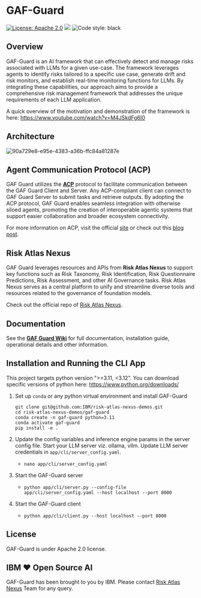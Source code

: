 # GAF-Guard

[![License: Apache 2.0](https://img.shields.io/badge/License-Apache%202.0-yellow.svg)](https://www.apache.org/licenses/LICENSE-2.0) [![](https://img.shields.io/badge/python-3.11-blue.svg)](https://www.python.org/downloads/) <img alt="Code style: black" src="https://img.shields.io/badge/code%20style-black-000000.svg"></a>

## Overview

GAF-Guard is an AI framework that can effectively detect and manage risks associated with LLMs for a given use-case. The framework leverages agents to identify risks tailored to a specific use case, generate drift and risk monitors, and establish real-time monitoring functions for LLMs. By integrating these capabilities, our approach aims to provide a comprehensive risk management framework that addresses the unique requirements of each LLM application.

A quick overview of the motivation and demonstration of the framework is here:
https://www.youtube.com/watch?v=M4JSkdFg6I0

## Architecture

![90a729e8-e95e-4383-a36b-ffc84a81287e](https://github.com/user-attachments/assets/f0546c3d-cf95-49c8-8112-21308bf6f7e6)

## Agent Communication Protocol (ACP)

GAF Guard utilizes the [**ACP**](https://github.com/i-am-bee/acp) protocol to facilitate communication between the GAF Guard Client and Server. Any ACP-compliant client can connect to GAF Guard Server to submit tasks and retrieve outputs. By adopting the ACP protocol, GAF Guard enables seamless integration with otherwise siloed agents, promoting the creation of interoperable agentic systems that support easier collaboration and broader ecosystem connectivity.

For more information on ACP, visit the official [site](https://agentcommunicationprotocol.dev/introduction/welcome) or check out this [blog post](https://www.ibm.com/think/topics/agent-communication-protocol).

## Risk Atlas Nexus

GAF Guard leverages resources and APIs from **Risk Atlas Nexus** to support key functions such as Risk Taxonomy, Risk Identification, Risk Questionnaire Predictions, Risk Assessment, and other AI Governance tasks. Risk Atlas Nexus serves as a central platform to unify and streamline diverse tools and resources related to the governance of foundation models. 

Check out the official repo of [Risk Atlas Nexus](https://github.com/IBM/risk-atlas-nexus).

## Documentation

See the [**GAF Guard Wiki**](https://github.com/IBM/risk-atlas-nexus-demos/wiki/GAF-Guard) for full documentation, installation guide, operational details and other information.

## Installation and Running the CLI App

This project targets python version ">=3.11, <3.12". You can download specific versions of python here: https://www.python.org/downloads/

1. Set up `conda` or any python virtual environment and install GAF-Guard
   ```
   git clone git@github.com:IBM/risk-atlas-nexus-demos.git
   cd risk-atlas-nexus-demos/gaf-guard
   conda create -n gaf-guard python=3.11
   conda activate gaf-guard
   pip install -e .
   ```

2. Update the config variables and inference engine params in the server config file. Start your LLM server viz. ollama, vllm. Update LLM server credentials in `app/cli/server_config.yaml`.

   - `nano app/cli/server_config.yaml`

3. Start the GAF-Guard server

   - `python app/cli/server.py --config-file app/cli/server_config.yaml --host localhost --port 8000`

4. Start the GAF-Guard client
   - `python app/cli/client.py --host localhost --port 8000`

## License

GAF-Guard is under Apache 2.0 license.

## IBM ❤️ Open Source AI

GAF-Guard has been brought to you by IBM. Please contact [Risk Atlas Nexus](mailto:risk-atlas-nexus@ibm.com) Team for any query.
